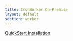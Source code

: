 ```yaml
---
title: IronWorker On-Premise
layout: default
section: worker
---
```


[QuickStart Installation](/worker/on-premise/quickstart)
